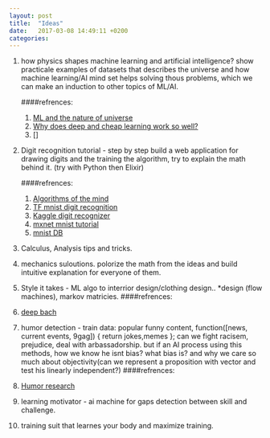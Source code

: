 ```yaml
---
layout: post
title:  "Ideas"
date:   2017-03-08 14:49:11 +0200
categories:
---
```


1. how physics shapes machine learning and artificial intelligence?
   show practicale examples of datasets that describes the universe and how
   machine learning/AI mind set helps solving thous problems, which we can make an
   induction to other topics of ML/AI. 

   ####refrences: 
   1. [ML and the nature of universe]
   2. [Why does deep and cheap learning work so well?]
   3. []

2. Digit recognition tutorial - step by step build a web application for drawing digits and
   the training the algorithm, try to explain the math behind it.
   (try with Python then Elixir)

   ####refrences:
   1. [Algorithms of the mind]
   2. [TF mnist digit recognition]
   3. [Kaggle digit recognizer]
   4. [mxnet mnist tutorial]
   5. [mnist DB]

3. Calculus, Analysis tips and tricks.

4. mechanics suloutions. polorize the math from the ideas and build intuitive
   explanation for everyone of them.
5. Style it takes - ML algo to interrior design/clothing design.. \*design
  (flow machines), markov matricies.
  ####refrences:
  1. [deep bach]
6. humor detection - train data:  popular funny content, function([news,
   current events, 9gag]) { return jokes,memes };
   can we fight racisem, prejudice, deal with arbassadorship.
   but if an AI process using this methods, how we know he isnt bias?
   what bias is? and why we care so much about objectivity(can we represent
   a proposition with vector and test his linearly independent?)
  ####refrences:
  1. [Humor research]

7. learning motivator - ai machine for gaps detection between skill and challenge.
8. training suit that learnes your body and maximize training.


[ML and the nature of universe]: https://www.technologyreview.com/s/602344/the-extraordinary-link-between-deep-neural-networks-and-the-nature-of-the-universe/
[Why does deep and cheap learning work so well?]: https://arxiv.org/abs/1608.08225
[Algorithms of the mind]: https://medium.com/deep-learning-101/algorithms-of-the-mind-10eb13f61fc4
[TF mnist digit recognition]: https://www.tensorflow.org/get_started/mnist/beginners
[Kaggle digit recognizer]: https://www.kaggle.com/c/digit-recognizer/details/tutorial
[mxnet mnist tutorial]: http://mxnet.io/tutorials/python/mnist.html
[mnist DB]: http://yann.lecun.com/exdb/mnist/
[deep bach]: https://arxiv.org/abs/1612.01010v1
[Humor research]: https://www.iaria.org/conferences2015/filesPATTERNS15/VictorRaskin_JuliaMTaylor_Tutorial_2015.pdf
